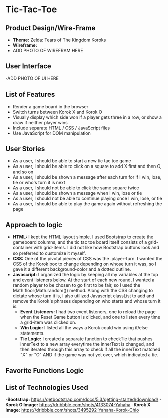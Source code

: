 # Tic-Tac-Toe

## Product Design/Wire-Frame
- **Theme:** Zelda: Tears of The Kingdom Koroks
- **Wireframe:**
- ADD PHOTO OF WIREFRAM HERE

## User Interface
-ADD PHOTO OF UI HERE

## List of Features
- Render a game board in the browser
- Switch turns between Korok X and Korok O
- Visually display which side won if a player gets three in a row, or show a draw if neither player wins
- Include separate HTML / CSS / JavaScript files
- Use JavaScript for DOM manipulation

## User Stories
- As a user, I should be able to start a new tic tac toe game
- As a user, I should be able to click on a square to add X first and then O, and so on
- As a user, I should be shown a message after each turn for if I win, lose, tie or who's turn it is next
- As a user, I should not be able to click the same square twice
- As a user, I should be shown a message when I win, lose or tie
- As a user, I should not be able to continue playing once I win, lose, or tie
- As a user, I should be able to play the game again without refreshing the page

## Approach to logic
- **HTML:** I kept the HTML layout simple. I used Bootstrap to create the gameboard columns, and the tic tac toe board itself consists of a grid-container with grid-items. I did not like how Bootstrap buttons look and so preferred to customize it myself.
- **CSS:** One of the pivotal pieces of CSS was the .player-turn. I wanted the CSS of the Korok box to change depending on whose turn it was, so I gave it a different background-color and a dotted outline.
- **Javascript:** I organized the logic by keeping all my variables at the top and event listeners below. At the start of each new round, I wanted a random player to be chosen to go first to be fair, so I used the Math.floor(Math.random()) method. Along with the CSS changing to dictate whose turn it is, I also utilized Javascript classList to add and remove the Korok's phrases depending on who starts and whose turn it is.
    - **Event Listeners:** I had two event listeners, one to reload the page when the Reset Game button is clicked, and one to listen every time a grid-item was clicked on.
    - **Win Logic:** I listed all the ways a Korok could win using if/else statements.
    - **Tie Logic:** I created a separate function to checkTie that pushes innerText to a new array everytime the innerText is changed, and then iterated through this array to check if all the innerText matched "X" or "O" AND if the game was not yet over, which indicated a tie.

## Favorite Functions Logic

## List of Technologies Used
-**Bootstrap:** https://getbootstrap.com/docs/5.3/getting-started/download/
-**Korok O Image:** https://dribbble.com/shots/4133074-Yahaha
-**Korok X Image:** https://dribbble.com/shots/3495292-Yahaha-Korok-Chio
